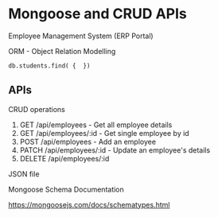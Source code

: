 
# Mongoose and CRUD APIs

Employee Management System (ERP Portal)

ORM - Object Relation Modelling

`db.students.find( {  })`


## APIs

CRUD operations

1. GET /api/employees - Get all employee details
2. GET /api/employees/:id - Get single employee by id
3. POST /api/employees - Add an employee
4. PATCH /api/employees/:id - Update an employee's details
5. DELETE /api/employees/:id

JSON file


Mongoose Schema Documentation

https://mongoosejs.com/docs/schematypes.html